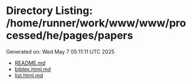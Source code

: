 # Directory Listing: /home/runner/work/www/www/processed/he/pages/papers
Generated on: Wed May  7 05:11:11 UTC 2025

- [README.md](README.md)
- [bibtex.html.md](bibtex.html.md)
- [list.html.md](list.html.md)
